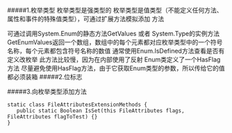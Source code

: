 #####1.枚举类型
枚举类型是强类型的
枚举类型是值类型（不能定义任何方法、属性和事件的特殊值类型），可通过扩展方法模拟添加
方法

可通过调用System.Enum的静态方法GetValues 或者 System.Type的实例方法GetEnumValues返回一个数组，数组中的每个元素都对应枚举类型中的一个符号名称，每个元素都包含符号名称的数值
通常使用Enum.IsDefined方法查看是否有定义改枚举
此方法比较慢，因为在内部使用了反射
Enum类定义了一个HasFlag方法
尽量避免使用HasFlag方法，由于它获取Enum类型的参数，所以传给它的值都必须装箱
#####2.位标志

#####3.向枚举类型添加方法
```
static class FileAttributesExtensionMethods {
   public static Boolean IsSet(this FileAttributes flags, FileAttributes flagToTest) {}
}
```
